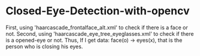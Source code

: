 # Closed-Eye-Detection-with-opencv
First, using 'haarcascade_frontalface_alt.xml' to check if there is a face or not.  Second, using 'haarcascade_eye_tree_eyeglasses.xml' to check if there is a opened-eye or not. Thus, If I get data: face(o) -> eyes(x), that is the person who is closing his eyes.
